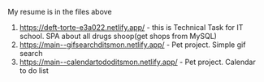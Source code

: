 My resume is in the files above

1. https://deft-torte-e3a022.netlify.app/ - this is Technical Task for IT school. SPA about all drugs shoop(get shops from MySQL)
2. https://main--gifsearchditsmon.netlify.app/ - Pet project. Simple gif search
3. https://main--calendartododitsmon.netlify.app/ - Pet project. Calendar to do list
